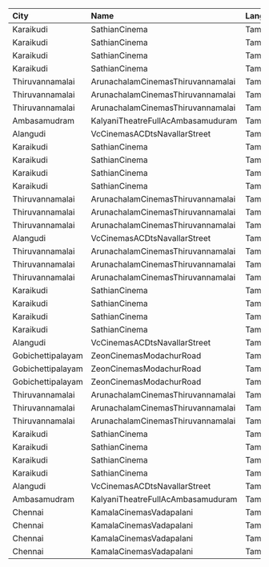 | City              | Name                              | Language |  Time | Type        | Price | Capacity | Booked |
| :---------------- | :-------------------------------- | :------- | ----: | :---------- | ----: | -------: | -----: |
| Karaikudi         | SathianCinema                     | Tamil    | 10:30 | Balcony     |  119₹ |       40 |     40 |
| Karaikudi         | SathianCinema                     | Tamil    | 10:30 | FirstClass  |  119₹ |       76 |     54 |
| Karaikudi         | SathianCinema                     | Tamil    | 10:30 | SecondClass |  119₹ |      313 |    158 |
| Karaikudi         | SathianCinema                     | Tamil    | 10:30 | ThirdClass  |  119₹ |       66 |     32 |
| Thiruvannamalai   | ArunachalamCinemasThiruvannamalai | Tamil    | 11:15 | FirstClass  |   90₹ |       50 |     26 |
| Thiruvannamalai   | ArunachalamCinemasThiruvannamalai | Tamil    | 11:15 | SecondClass |   70₹ |       94 |     52 |
| Thiruvannamalai   | ArunachalamCinemasThiruvannamalai | Tamil    | 11:15 | ThirdClass  |   70₹ |       95 |     39 |
| Ambasamudram      | KalyaniTheatreFullAcAmbasamuduram | Tamil    | 11:15 | FirstClass  |  100₹ |      239 |    140 |
| Alangudi          | VcCinemasACDtsNavallarStreet      | Tamil    | 11:30 | Platinum    |  100₹ |      158 |    104 |
| Karaikudi         | SathianCinema                     | Tamil    | 14:15 | Balcony     |  119₹ |       40 |     40 |
| Karaikudi         | SathianCinema                     | Tamil    | 14:15 | FirstClass  |  119₹ |       76 |     54 |
| Karaikudi         | SathianCinema                     | Tamil    | 14:15 | SecondClass |  119₹ |      313 |    158 |
| Karaikudi         | SathianCinema                     | Tamil    | 14:15 | ThirdClass  |  119₹ |       66 |     32 |
| Thiruvannamalai   | ArunachalamCinemasThiruvannamalai | Tamil    | 14:30 | FirstClass  |   90₹ |       50 |     26 |
| Thiruvannamalai   | ArunachalamCinemasThiruvannamalai | Tamil    | 14:30 | SecondClass |   70₹ |       94 |     52 |
| Thiruvannamalai   | ArunachalamCinemasThiruvannamalai | Tamil    | 14:30 | ThirdClass  |   70₹ |       95 |     39 |
| Alangudi          | VcCinemasACDtsNavallarStreet      | Tamil    | 14:30 | Platinum    |  100₹ |      158 |    104 |
| Thiruvannamalai   | ArunachalamCinemasThiruvannamalai | Tamil    | 18:15 | FirstClass  |   90₹ |       50 |     26 |
| Thiruvannamalai   | ArunachalamCinemasThiruvannamalai | Tamil    | 18:15 | SecondClass |   70₹ |       94 |     52 |
| Thiruvannamalai   | ArunachalamCinemasThiruvannamalai | Tamil    | 18:15 | ThirdClass  |   70₹ |       95 |     39 |
| Karaikudi         | SathianCinema                     | Tamil    | 18:15 | Balcony     |  119₹ |       40 |     40 |
| Karaikudi         | SathianCinema                     | Tamil    | 18:15 | FirstClass  |  119₹ |       76 |     54 |
| Karaikudi         | SathianCinema                     | Tamil    | 18:15 | SecondClass |  119₹ |      313 |    158 |
| Karaikudi         | SathianCinema                     | Tamil    | 18:15 | ThirdClass  |  119₹ |       66 |     32 |
| Alangudi          | VcCinemasACDtsNavallarStreet      | Tamil    | 18:30 | Platinum    |  100₹ |      158 |    104 |
| Gobichettipalayam | ZeonCinemasModachurRoad           | Tamil    | 20:20 | Platinum    |  150₹ |       12 |      5 |
| Gobichettipalayam | ZeonCinemasModachurRoad           | Tamil    | 20:20 | Gold        |  110₹ |      106 |     49 |
| Gobichettipalayam | ZeonCinemasModachurRoad           | Tamil    | 20:20 | Silver      |   80₹ |       14 |      7 |
| Thiruvannamalai   | ArunachalamCinemasThiruvannamalai | Tamil    | 21:45 | FirstClass  |   90₹ |       50 |     26 |
| Thiruvannamalai   | ArunachalamCinemasThiruvannamalai | Tamil    | 21:45 | SecondClass |   70₹ |       94 |     52 |
| Thiruvannamalai   | ArunachalamCinemasThiruvannamalai | Tamil    | 21:45 | ThirdClass  |   70₹ |       95 |     39 |
| Karaikudi         | SathianCinema                     | Tamil    | 22:15 | Balcony     |  119₹ |       40 |     40 |
| Karaikudi         | SathianCinema                     | Tamil    | 22:15 | FirstClass  |  119₹ |       76 |     54 |
| Karaikudi         | SathianCinema                     | Tamil    | 22:15 | SecondClass |  119₹ |      313 |    158 |
| Karaikudi         | SathianCinema                     | Tamil    | 22:15 | ThirdClass  |  119₹ |       66 |     32 |
| Alangudi          | VcCinemasACDtsNavallarStreet      | Tamil    | 22:30 | Platinum    |  100₹ |      158 |    104 |
| Ambasamudram      | KalyaniTheatreFullAcAmbasamuduram | Tamil    | 22:30 | FirstClass  |  100₹ |      239 |    140 |
| Chennai           | KamalaCinemasVadapalani           | Tamil    | 22:30 | Lounge1     |  153₹ |       17 |      0 |
| Chennai           | KamalaCinemasVadapalani           | Tamil    | 22:30 | Lounge2     |  153₹ |       17 |      0 |
| Chennai           | KamalaCinemasVadapalani           | Tamil    | 22:30 | Elite       |  118₹ |      294 |    101 |
| Chennai           | KamalaCinemasVadapalani           | Tamil    | 22:30 | Premium     |   60₹ |        5 |      1 |